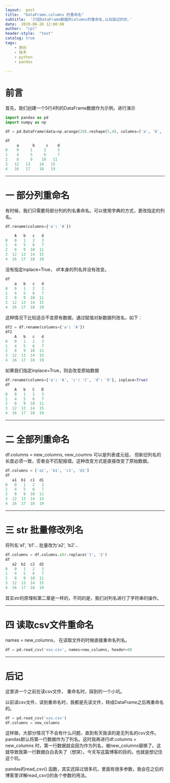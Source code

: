 ```yaml
---
layout:  post
title:  "DataFrame.columns 的重命名"
subtitle:  '介绍DataFrame数据的columns的重命名,以及踩过的坑.'
date:  2019-08-28 12:00:00
author:  "rpl"
header-style:  "text"
catalog: true
tags:
    - 原创
    - 技术
    - python
    - pandas
    
---
```



# 前言

首先，我们创建一个5行4列的DataFrame数据作为示例，进行演示

```python
import pandas as pd
import numpy as np

df = pd.DataFrame(data=np.arange(20).reshape(5,4), columns=['a', 'b', 'c', 'd'])

df
     a      b     c    d
0    0     1     2     3
1    4     5     6     7
2    8     9    10   11
3   12   13    14   15
4   16   17    18   19

```

---

#  一 部分列重命名

有时候，我们只需要将部分列的列名重命名。可以使用字典的方式，更改指定的列名。

```python
df.rename(columns={'a': 'A'})

    A   b   c   d
0   0   1   2   3
1   4   5   6   7
2   8   9  10  11
3  12  13  14  15
4  16  17  18  19
```
没有指定inplace=True， df本身的列名并没有改变。

```python
df
    a   b   c   d
0   0   1   2   3
1   4   5   6   7
2   8   9  10  11
3  12  13  14  15
4  16  17  18  19
```
这种情况下比较适合不变原有数据，通过赋值对新数据列改名，如下：

```python
df2 = df.rename(columns={'a': 'A'})
df2
    A   b   c   d
0   0   1   2   3
1   4   5   6   7
2   8   9  10  11
3  12  13  14  15
4  16  17  18  19
```

如果我们指定inplace=True，则会改变原始数据
```python
df.rename(columns={'a': 'A', 'c': 'C', 'd': 'D'}, inplace=True)
df
    A   b   C   D
0   0   1   2   3
1   4   5   6   7
2   8   9  10  11
3  12  13  14  15
4  16  17  18  19
```

---

# 二 全部列重命名

df.columns = new_columns, new_coumns 可以是列表或元组， 但新旧列名的长度必须一致，否者会不匹配报错。这种改变方式是直接改变了原始数据。

```python
df.columns = ['a1', 'b1', 'c1', 'd1']
df
   a1  b1  c1  d1
0   0   1   2   3
1   4   5   6   7
2   8   9  10  11
3  12  13  14  15
4  16  17  18  19
```

---


# 三 str 批量修改列名

将列名'a1', 'b1'...  批量改为'a2', 'b2’...

```python
df.columns = df.columns.str.replace('1', '2')
df
   a2  b2  c2  d2
0   0   1   2   3
1   4   5   6   7
2   8   9  10  11
3  12  13  14  15
4  16  17  18  19
```
其实str的原理和第二章是一样的，不同的是，我们对列名进行了字符串的操作。

---

# 四 读取csv文件重命名

names = new_columns， 在读取文件的时候直接重命名列名。

```python
df = pd.read_csv('xxx.csv', names=new_columns, header=0)
```

---

# 后记

这里讲一个之前在读csv文件， 重命名时，踩到的一个小坑。

以前读csv文件，读到重命名时，我都是先读文件，转成DataFrame之后再重命名的。

```python
df = pd.read_csv('xxx.csv')
df.columns = new_columns
```
这样做，大部分情况下不会有什么问题，直到有天我读的是无列名的csv文件。pandas默认将第一行数据作为了列名。这时我再进行df.columns = new_columns 时，第一行数据就会因为作为列名，被new_columns替换了。这就导致我第一行数据白白丢失了（想哭）。今天写这篇博客的目的。也就是想记住这个坑。

pandas的read_csv() 函数，其实还踩过很多坑，里面有很多参数，我会在之后的博客里详解read_csv()的各个参数的用法。